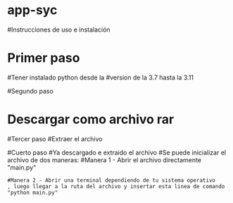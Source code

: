 # app-syc
#Instrucciones de uso e instalación
# Primer paso 
#Tener instalado python desde la #version de la 3.7 hasta la 3.11

#Segundo paso
# Descargar como archivo rar 

#Tercer paso
#Extraer el archivo 

#Cuerto paso
#Ya descargado e extraido el archivo 
#Se puede inicializar el archivo de dos maneras:
    #Manera 1 - Abrir el archivo directamente "main.py"

    #Manera 2 - Abrir una terminal dependiendo de tu sistema operativo
    , luego llegar a la ruta del archivo y insertar esta linea de comando "python main.py"

    
